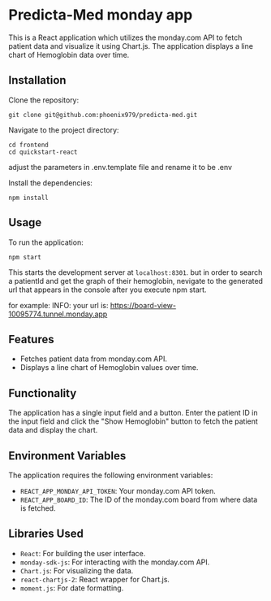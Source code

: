 # Predicta-Med monday app

This is a React application which utilizes the monday.com API to fetch patient data and visualize it using Chart.js. The application displays a line chart of Hemoglobin data over time.

## Installation

Clone the repository:

```
git clone git@github.com:phoenix979/predicta-med.git
```

Navigate to the project directory:

```
cd frontend
cd quickstart-react
```

adjust the parameters in .env.template file and rename it to be .env

Install the dependencies:

```
npm install
```

## Usage

To run the application:

```
npm start
```

This starts the development server at `localhost:8301`.
but in order to search a patientId and get the graph of their hemoglobin, nevigate to the generated url that appears in the console after you execute npm start.

for example:
INFO: your url is: https://board-view-10095774.tunnel.monday.app

## Features

- Fetches patient data from monday.com API.
- Displays a line chart of Hemoglobin values over time.

## Functionality

The application has a single input field and a button. Enter the patient ID in the input field and click the "Show Hemoglobin" button to fetch the patient data and display the chart.

## Environment Variables

The application requires the following environment variables:

- `REACT_APP_MONDAY_API_TOKEN`: Your monday.com API token.
- `REACT_APP_BOARD_ID`: The ID of the monday.com board from where data is fetched.

## Libraries Used

- `React`: For building the user interface.
- `monday-sdk-js`: For interacting with the monday.com API.
- `Chart.js`: For visualizing the data.
- `react-chartjs-2`: React wrapper for Chart.js.
- `moment.js`: For date formatting.

